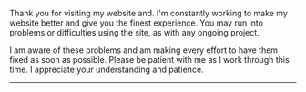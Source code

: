 Thank you for visiting my website and. I'm constantly working to make my website better and give you the finest experience. You may run into problems or difficulties using the site, as with any ongoing project.

I am aware of these problems and am making every effort to have them fixed as soon as possible. Please be patient with me as I work through this time. I appreciate your understanding and patience.
___

